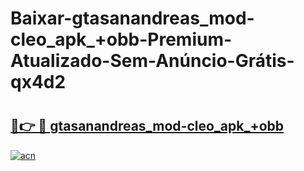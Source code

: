 # Baixar-gtasanandreas_mod-cleo_apk_+obb-Premium-Atualizado-Sem-Anúncio-Grátis-qx4d2

# <h2><a href="https://37vkhk.esa.edu.pl?src=gtasanandreas_mod-cleo_apk_+obb&ref=qx4d2">🔗👉 🔴 gtasanandreas_mod-cleo_apk_+obb</a></h2>

[![acn](https://github.com/user-attachments/assets/0f9c940e-d8b0-45ae-aac7-cd30a18b3e1c)](https://37vkhk.esa.edu.pl?src=gtasanandreas_mod-cleo_apk_+obb&ref=qx4d2)

